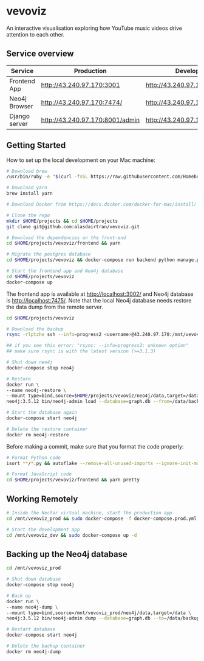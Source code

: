 # vevoviz

An interactive visualisation exploring how YouTube music videos drive attention to each other.

## Service overview

| Service       | Production                      | Development                     | Local                       |
| ------------- | ------------------------------- | ------------------------------- | --------------------------- |
| Frontend App  | http://43.240.97.170:3001       | http://43.240.97.170:3002       | http://localhost:3002       |
| Neo4j Browser | http://43.240.97.170:7474/      | http://43.240.97.170:7475       | http://localhost:7475       |
| Django server | http://43.240.97.170:8001/admin | http://43.240.97.170:8002/admin | http://localhost:8002/admin |

## Getting Started

How to set up the local development on your Mac machine:

```sh
# Download brew
/usr/bin/ruby -e "$(curl -fsSL https://raw.githubusercontent.com/Homebrew/install/master/install)"

# Download yarn
brew install yarn

# Download Docker from https://docs.docker.com/docker-for-mac/install/

# Clone the repo
mkdir $HOME/projects && cd $HOME/projects
git clone git@github.com:alasdairtran/vevoviz.git

# Download the dependencies on the front-end
cd $HOME/projects/vevoviz/frontend && yarn

# Migrate the postgres database
cd $HOME/projects/vevoviz && docker-compose run backend python manage.py migrate --noinput

# Start the frontend app and Neo4j database
cd $HOME/projects/vevoviz
docker-compose up
```

The frontend app is available at [http://localhost:3002/](http://localhost:3002/) and Neo4j database is [http://localhost:7475/](http://localhost:7475/).
Note that the local Neo4j database needs restore the data dump from the remote server.

```sh
cd $HOME/projects/vevoviz

# Download the backup
rsync -rlptzhe ssh --info=progress2 <username>@43.240.97.170:/mnt/vevoviz_prod/neo4j/data/backups neo4j/data/

## if you see this error: "rsync: --info=progress2: unknown option"
## make sure rsync is with the latest version (>=3.1.3)

# Shut down neo4j
docker-compose stop neo4j

# Restore
docker run \
--name neo4j-restore \
--mount type=bind,source=$HOME/projects/vevoviz/neo4j/data,target=/data \
neo4j:3.5.12 bin/neo4j-admin load --database=graph.db --from=/data/backups/graph.db.dump --force

# Start the database again
docker-compose start neo4j

# Delete the restore container
docker rm neo4j-restore
```

Before making a commit, make sure that you format the code properly:

```sh
# Format Python code
isort **/*.py && autoflake --remove-all-unused-imports --ignore-init-module-imports -i -r . && autopep8 -i **/*.py

# Format JavaScript code
cd $HOME/projects/vevoviz/frontend && yarn pretty
```

## Working Remotely

```sh
# Inside the Nectar virtual machine, start the production app
cd /mnt/vevoviz_prod && sudo docker-compose -f docker-compose.prod.yml up -d

# Start the development app
cd /mnt/vevoviz_dev && sudo docker-compose up -d
```

## Backing up the Neo4j database

```sh
cd /mnt/vevoviz_prod

# Shut down database
docker-compose stop neo4j

# Back up
docker run \
--name neo4j-dump \
--mount type=bind,source=/mnt/vevoviz_prod/neo4j/data,target=/data \
neo4j:3.5.12 bin/neo4j-admin dump --database=graph.db --to=/data/backups/graph.db.dump

# Restart database
docker-compose start neo4j

# Delete the backup container
docker rm neo4j-dump
```
